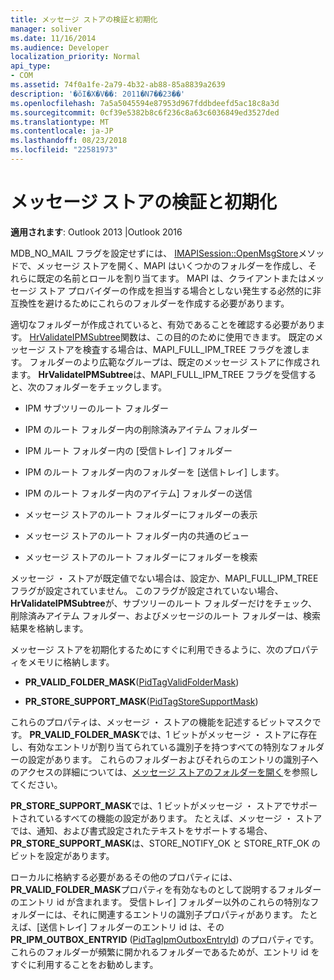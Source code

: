 ```yaml
---
title: メッセージ ストアの検証と初期化
manager: soliver
ms.date: 11/16/2014
ms.audience: Developer
localization_priority: Normal
api_type:
- COM
ms.assetid: 74f0a1fe-2a79-4b32-ab88-85a8839a2639
description: '�ŏI�X�V��: 2011�N7��23��'
ms.openlocfilehash: 7a5a5045594e87953d967fddbdeefd5ac18c8a3d
ms.sourcegitcommit: 0cf39e5382b8c6f236c8a63c6036849ed3527ded
ms.translationtype: MT
ms.contentlocale: ja-JP
ms.lasthandoff: 08/23/2018
ms.locfileid: "22581973"
---
```

# <a name="validating-and-initializing-a-message-store"></a>メッセージ ストアの検証と初期化

  
  
**適用されます**: Outlook 2013 |Outlook 2016 
  
MDB_NO_MAIL フラグを設定せずには、 [IMAPISession::OpenMsgStore](imapisession-openmsgstore.md)メソッドで、メッセージ ストアを開く、MAPI はいくつかのフォルダーを作成し、それらに既定の名前とロールを割り当てます。 MAPI は、クライアントまたはメッセージ ストア プロバイダーの作成を担当する場合としない発生する必然的に非互換性を避けるためにこれらのフォルダーを作成する必要があります。 
  
適切なフォルダーが作成されていると、有効であることを確認する必要があります。 [HrValidateIPMSubtree](hrvalidateipmsubtree.md)関数は、この目的のために使用できます。 既定のメッセージ ストアを検査する場合は、MAPI_FULL_IPM_TREE フラグを渡します。 フォルダーのより広範なグループは、既定のメッセージ ストアに作成されます。 **HrValidateIPMSubtree**は、MAPI_FULL_IPM_TREE フラグを受信すると、次のフォルダーをチェックします。 
  
- IPM サブツリーのルート フォルダー
    
- IPM のルート フォルダー内の削除済みアイテム フォルダー
    
- IPM ルート フォルダー内の [受信トレイ] フォルダー
    
- IPM のルート フォルダー内のフォルダーを [送信トレイ] します。
    
- IPM のルート フォルダー内のアイテム] フォルダーの送信
    
- メッセージ ストアのルート フォルダーにフォルダーの表示
    
- メッセージ ストアのルート フォルダー内の共通のビュー
    
- メッセージ ストアのルート フォルダーにフォルダーを検索
    
メッセージ ・ ストアが既定値でない場合は、設定か、MAPI_FULL_IPM_TREE フラグが設定されていません。 このフラグが設定されていない場合、 **HrValidateIPMSubtree**が、サブツリーのルート フォルダーだけをチェック、削除済みアイテム フォルダー、およびメッセージのルート フォルダーは、検索結果を格納します。 
  
メッセージ ストアを初期化するためにすぐに利用できるように、次のプロパティをメモリに格納します。
  
- **PR_VALID_FOLDER_MASK**([PidTagValidFolderMask](pidtagvalidfoldermask-canonical-property.md))
    
- **PR_STORE_SUPPORT_MASK**([PidTagStoreSupportMask](pidtagstoresupportmask-canonical-property.md))
    
これらのプロパティは、メッセージ ・ ストアの機能を記述するビットマスクです。 **PR_VALID_FOLDER_MASK**では、1 ビットがメッセージ ・ ストアに存在し、有効なエントリが割り当てられている識別子を持つすべての特別なフォルダーの設定があります。 これらのフォルダーおよびそれらのエントリの識別子へのアクセスの詳細については、[メッセージ ストアのフォルダーを開く](opening-a-message-store-folder.md)を参照してください。 
  
 **PR_STORE_SUPPORT_MASK**では、1 ビットがメッセージ ・ ストアでサポートされているすべての機能の設定があります。 たとえば、メッセージ ・ ストアでは、通知、および書式設定されたテキストをサポートする場合、 **PR_STORE_SUPPORT_MASK**は、STORE_NOTIFY_OK と STORE_RTF_OK のビットを設定があります。 
  
ローカルに格納する必要があるその他のプロパティには、 **PR_VALID_FOLDER_MASK**プロパティを有効なものとして説明するフォルダーのエントリ id が含まれます。 受信トレイ] フォルダー以外のこれらの特別なフォルダーには、それに関連するエントリの識別子プロパティがあります。 たとえば、[送信トレイ] フォルダーのエントリ id は、その**PR_IPM_OUTBOX_ENTRYID** ([PidTagIpmOutboxEntryId](pidtagipmoutboxentryid-canonical-property.md)) のプロパティです。 これらのフォルダーが頻繁に開かれるフォルダーであるためが、エントリ id をすぐに利用することをお勧めします。
  

